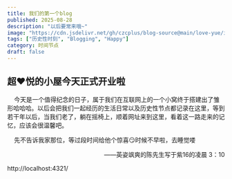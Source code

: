 ```yaml
---
title: 我们的第一个blog
published: 2025-08-28
description: "以后要常来哦~"
image: "https://cdn.jsdelivr.net/gh/czcplus/blog-source@main/love-yue/images/posts/2025-08-28/01.jpg"
tags: ["历史性时刻", "Blogging", "Happy"]
category: 时间节点
draft: false
---
```

## 超&#x2764;&#xFE0F;悦的小屋今天正式开业啦

&nbsp;&nbsp;&nbsp;&nbsp;今天是一个值得纪念的日子，属于我们在互联网上的一个小窝终于搭建出了雏形哈哈哈。以后会把我们一起经历的生活日常以及历史性节点都记录在这里，等到若干年以后，当我们老了，躺在摇椅上，顺着网址来到这里，看着这一路走来的记忆，应该会很温馨吧。

&nbsp;&nbsp;&nbsp;&nbsp;先不告诉我家那位，等过段时间给他个惊喜&#x1F60F;时候不早啦，去睡觉喽

<p align="right">——英姿飒爽的陈先生写于紫16的凌晨 3：10</p>

http://localhost:4321/
